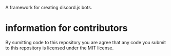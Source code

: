 A framework for creating discord.js bots.

# information for contributors

By sumitting code to this repository you are agree that any code you submit to this repository is licensed under the MIT license.
